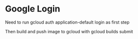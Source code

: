 # Google Login

Need to run gcloud auth application-default login as first step

Then build and push image to gcloud with gcloud builds submit